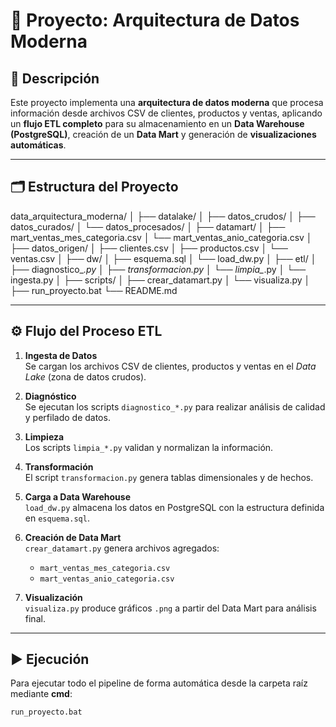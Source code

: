 # 🧩 Proyecto: Arquitectura de Datos Moderna

## 📘 Descripción
Este proyecto implementa una **arquitectura de datos moderna** que procesa información desde archivos CSV de clientes, productos y ventas, aplicando un **flujo ETL completo** para su almacenamiento en un **Data Warehouse (PostgreSQL)**, creación de un **Data Mart** y generación de **visualizaciones automáticas**.

---

## 🗂️ Estructura del Proyecto

data_arquitectura_moderna/
│
├── datalake/
│   ├── datos_crudos/
│   ├── datos_curados/
│   └── datos_procesados/
│
├── datamart/
│   ├── mart_ventas_mes_categoria.csv
│   └── mart_ventas_anio_categoria.csv
│
├── datos_origen/
│   ├── clientes.csv
│   ├── productos.csv
│   └── ventas.csv
│
├── dw/
│   ├── esquema.sql
│   └── load_dw.py
│ 
├── etl/
│   ├── diagnostico_*.py
│   ├── transformacion.py
│   └── limpia_*.py
│   └── ingesta.py 
│
├── scripts/
│   ├── crear_datamart.py
│   └── visualiza.py
│
├── run_proyecto.bat
└── README.md


---

## ⚙️ Flujo del Proceso ETL

1. **Ingesta de Datos**  
   Se cargan los archivos CSV de clientes, productos y ventas en el *Data Lake* (zona de datos crudos).

2. **Diagnóstico**  
   Se ejecutan los scripts `diagnostico_*.py` para realizar análisis de calidad y perfilado de datos.

3. **Limpieza**  
   Los scripts `limpia_*.py` validan y normalizan la información.

4. **Transformación**  
   El script `transformacion.py` genera tablas dimensionales y de hechos.

5. **Carga a Data Warehouse**  
   `load_dw.py` almacena los datos en PostgreSQL con la estructura definida en `esquema.sql`.

6. **Creación de Data Mart**  
   `crear_datamart.py` genera archivos agregados:
   - `mart_ventas_mes_categoria.csv`
   - `mart_ventas_anio_categoria.csv`

7. **Visualización**  
   `visualiza.py` produce gráficos `.png` a partir del Data Mart para análisis final.

---

## ▶️ Ejecución
Para ejecutar todo el pipeline de forma automática desde la carpeta raíz mediante **cmd**:

```bash
run_proyecto.bat

